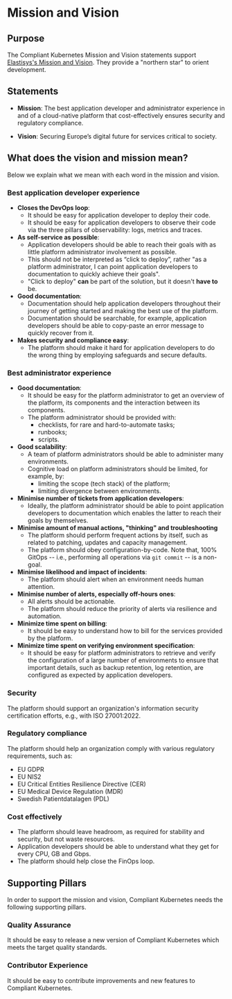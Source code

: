 # Mission and Vision

## Purpose

The Compliant Kubernetes Mission and Vision statements support [Elastisys's Mission and Vision](https://elastisys.com/about/).
They provide a "northern star" to orient development.

## Statements

- **Mission**: The best application developer and administrator experience in and of a cloud-native platform that cost-effectively ensures security and regulatory compliance.

- **Vision**: Securing Europe’s digital future for services critical to society.

## What does the vision and mission mean?

Below we explain what we mean with each word in the mission and vision.

### Best application developer experience

- **Closes the DevOps loop**:
    - It should be easy for application developer to deploy their code.
    - It should be easy for application developers to observe their code via the three pillars of observability: logs, metrics and traces.
- **As self-service as possible**:
    - Application developers should be able to reach their goals with as little platform administrator involvement as possible.
    - This should not be interpreted as “click to deploy”, rather "as a platform administrator, I can point application developers to documentation to quickly achieve their goals".
    - "Click to deploy" **can** be part of the solution, but it doesn't **have to** be.
- **Good documentation**:
    - Documentation should help application developers throughout their journey of getting started and making the best use of the platform.
    - Documentation should be searchable, for example, application developers should be able to copy-paste an error message to quickly recover from it.
- **Makes security and compliance easy**:
    - The platform should make it hard for application developers to do the wrong thing by employing safeguards and secure defaults.

### Best administrator experience

- **Good documentation**:
    - It should be easy for the platform administrator to get an overview of the platform, its components and the interaction between its components.
    - The platform administrator should be provided with:
        - checklists, for rare and hard-to-automate tasks;
        - runbooks;
        - scripts.
- **Good scalability**:
    - A team of platform administrators should be able to administer many environments.
    - Cognitive load on platform administrators should be limited, for example, by:
        - limiting the scope (tech stack) of the platform;
        - limiting divergence between environments.
- **Minimise number of tickets from application developers**:
    - Ideally, the platform administrator should be able to point application developers to documentation which enables the latter to reach their goals by themselves.
- **Minimise amount of manual actions, "thinking" and troubleshooting**
    - The platform should perform frequent actions by itself, such as related to patching, updates and capacity management.
    - The platform should obey configuration-by-code. Note that, 100% GitOps -- i.e., performing all operations via `git commit` -- is a non-goal.
- **Minimise likelihood and impact of incidents**:
    - The platform should alert when an environment needs human attention.
- **Minimise number of alerts, especially off-hours ones**:
    - All alerts should be actionable.
    - The platform should reduce the priority of alerts via resilience and automation.
- **Minimize time spent on billing**:
    - It should be easy to understand how to bill for the services provided by the platform.
- **Minimize time spent on verifying environment specification**:
    - It should be easy for platform administrators to retrieve and verify the configuration of a large number of environments to ensure that important details, such as backup retention, log retention, are configured as expected by application developers.

### Security

The platform should support an organization's information security certification efforts, e.g., with ISO 27001:2022.

### Regulatory compliance

The platform should help an organization comply with various regulatory requirements, such as:

- EU GDPR
- EU NIS2
- EU Critical Entities Resilience Directive (CER)
- EU Medical Device Regulation (MDR)
- Swedish Patientdatalagen (PDL)

### Cost effectively

- The platform should leave headroom, as required for stability and security, but not waste resources.
- Application developers should be able to understand what they get for every CPU, GB and Gbps.
- The platform should help close the FinOps loop.

## Supporting Pillars

In order to support the mission and vision, Compliant Kubernetes needs the following supporting pillars.

### Quality Assurance

It should be easy to release a new version of Compliant Kubernetes which meets the target quality standards.

### Contributor Experience

It should be easy to contribute improvements and new features to Compliant Kubernetes.
